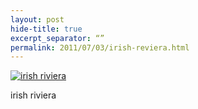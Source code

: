 ```yaml
---
layout: post
hide-title: true
excerpt_separator: “”
permalink: 2011/07/03/irish-reviera.html
---
```

[![irish riviera](https://dl.dropbox.com/u/4255155/blog/600/irish_riviera.jpg)](https://dl.dropbox.com/u/4255155/blog/irish_riviera.jpg) 

irish riviera
